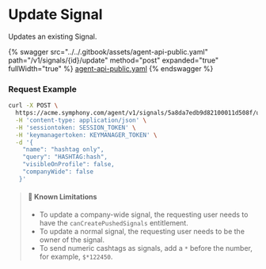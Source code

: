 # Update Signal

Updates an existing Signal.

{% swagger src="../../.gitbook/assets/agent-api-public.yaml" path="/v1/signals/{id}/update" method="post" expanded="true" fullWidth="true" %}
[agent-api-public.yaml](../../.gitbook/assets/agent-api-public.yaml)
{% endswagger %}

### Request Example

```bash
curl -X POST \
  https://acme.symphony.com/agent/v1/signals/5a8da7edb9d82100011d508f/update \
  -H 'content-type: application/json' \
  -H 'sessiontoken: SESSION_TOKEN' \
  -H 'keymanagertoken: KEYMANAGER_TOKEN' \
  -d '{
    "name": "hashtag only",
    "query": "HASHTAG:hash",
    "visibleOnProfile": false,
    "companyWide": false
   }'
```

> #### 🚧 Known Limitations
>
> * To update a company-wide signal, the requesting user needs to have the `canCreatePushedSignals` entitlement.
> * To update a normal signal, the requesting user needs to be the owner of the signal.
> * To send numeric cashtags as signals, add a `*` before the number, for example, `$*122450`.

